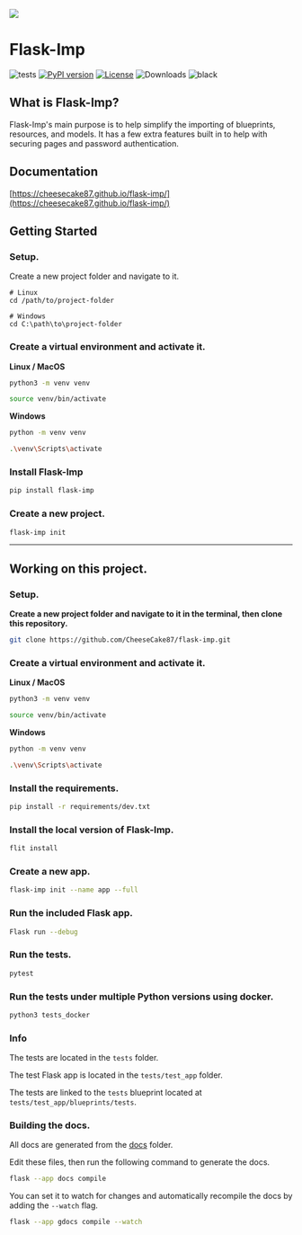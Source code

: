 ![](https://raw.githubusercontent.com/CheeseCake87/Flask-Imp/master/_assets/Flask-Imp-Small.png)
# Flask-Imp

![tests](https://github.com/CheeseCake87/flask-imp/actions/workflows/tests.yml/badge.svg)
[![PyPI version](https://img.shields.io/pypi/v/flask-imp)](https://pypi.org/project/flask-imp/)
[![License](https://img.shields.io/github/license/CheeseCake87/flask-imp)](https://raw.githubusercontent.com/CheeseCake87/flask-imp/master/LICENSE)
![Downloads](https://static.pepy.tech/badge/flask-imp)
![black](https://img.shields.io/badge/code%20style-black-000000.svg)

## What is Flask-Imp?

Flask-Imp's main purpose is to help simplify the importing of blueprints, resources, and models.
It has a few extra features built in to help with securing pages and password authentication.

## Documentation

[https://cheesecake87.github.io/flask-imp/](https://cheesecake87.github.io/flask-imp/)

## Getting Started

### Setup.

Create a new project folder and navigate to it.

```text
# Linux
cd /path/to/project-folder

# Windows
cd C:\path\to\project-folder
```

### Create a virtual environment and activate it.

**Linux / MacOS**

```bash
python3 -m venv venv
```

```bash
source venv/bin/activate
```

**Windows**

```bash
python -m venv venv
```

```bash
.\venv\Scripts\activate
```

### Install Flask-Imp

```bash
pip install flask-imp
```

### Create a new project.

```bash
flask-imp init
```

---

## Working on this project.

### Setup.

**Create a new project folder and navigate to it in the terminal, then clone this repository.**

```bash
git clone https://github.com/CheeseCake87/flask-imp.git
```

### Create a virtual environment and activate it.

**Linux / MacOS**

```bash
python3 -m venv venv
```

```bash
source venv/bin/activate
```

**Windows**

```bash
python -m venv venv
```

```bash
.\venv\Scripts\activate
```

### Install the requirements.

```bash
pip install -r requirements/dev.txt
```

### Install the local version of Flask-Imp.

```bash
flit install
```

### Create a new app.

```bash
flask-imp init --name app --full
```

### Run the included Flask app.

```bash
Flask run --debug
```

### Run the tests.

```bash
pytest
```

### Run the tests under multiple Python versions using docker.

```bash
python3 tests_docker
```

### Info

The tests are located in the `tests` folder.

The test Flask app is located in the `tests/test_app` folder. 

The tests are linked to the `tests` blueprint located at `tests/test_app/blueprints/tests`.

### Building the docs.

All docs are generated from the [docs](docs) folder. 

Edit these files, then run the following command to generate the docs.

```bash
flask --app docs compile
```

You can set it to watch for changes and automatically recompile the docs by adding the `--watch` flag.

```bash
flask --app gdocs compile --watch
```
